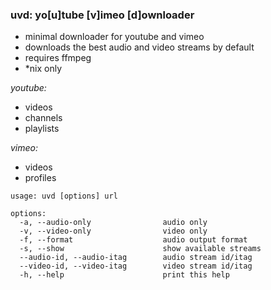 ### uvd: yo[u]tube [v]imeo [d]ownloader


+ minimal downloader for youtube and vimeo
+ downloads the best audio and video streams by default
+ requires ffmpeg
+ *nix only


*youtube:*
  + videos
  + channels
  + playlists

*vimeo:*
  + videos
  + profiles

```
usage: uvd [options] url

options:
  -a, --audio-only                audio only
  -v, --video-only                video only
  -f, --format                    audio output format
  -s, --show                      show available streams
  --audio-id, --audio-itag        audio stream id/itag
  --video-id, --video-itag        video stream id/itag
  -h, --help                      print this help
```
